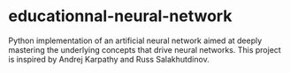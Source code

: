 # educationnal-neural-network
Python implementation of an artificial neural network aimed at deeply mastering the underlying concepts that drive neural networks. This project is inspired by Andrej Karpathy and Russ Salakhutdinov.
